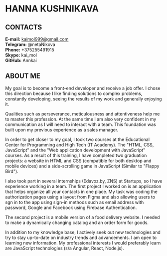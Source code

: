 # HANNA KUSHNIKAVA
## CONTACTS                 
**E-mail:** kaimol999@gmail.com\
**Telegram:** @netaNikova\
**Phone:** +375255491915\
**Skype:** kai_mol\
**GitHub:** Annkai

## ABOUT ME
My goal is to become a front-end developer and receive a job offer.
I chose this direction because I like finding solutions to complex problems, constantly developing, seeing the results of my work and generally enjoying it.

Qualities such as perseverance, meticulousness and attentiveness help me to master this profession. At the same time I am also very confident in my communication as I will need to interact with a team. This foundation was built upon my previous experience as a sales manager.

In order to get closer to my goal, I took two courses at the Educational Center for Programming and High Tech (IT Academy). The "HTML, CSS, JavaScript" and the "Web application development with JavaScript" courses. As a result of this training, I have completed two graduation projects: a website in HTML and CSS (compatible for both desktop and mobile devices) and a side-scrolling game in JavaScript (Similar to "Flappy Bird").

I also took part in several internships (Edavoz.by, ZNS) at Startups, so I have experience working in a team. The first project I worked on is an application that helps organize all your contacts in one place. My task was coding the authorization pages using a layout from Figma and also allowing users to sgn in to the app using sign-in methods such as email address with password, Google and Facebook using Firebase Authentication.

The second project is a mobile version of a food delivery website. I needed to make a dynamically changing catalog and an order form for goods.

In addition to my knowledge base, I actively seek out new technologies and try to stay up-to-date on industry trends and advancements. I am open to learning new information. My professional interests I would preferably learn are JavaScript technologies (s/a Angular, React, Node.js).